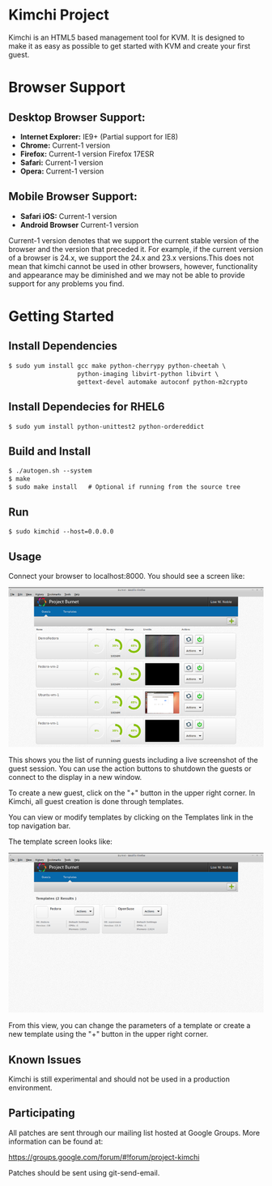 Kimchi Project
==============

Kimchi is an HTML5 based management tool for KVM.  It is designed to make it
as easy as possible to get started with KVM and create your first guest.

Browser Support
===============
Desktop Browser Support:
-----------------------
* **Internet Explorer:** IE9+ (Partial support for IE8)
* **Chrome:** Current-1 version
* **Firefox:** Current-1 version Firefox 17ESR
* **Safari:** Current-1 version
* **Opera:** Current-1 version

Mobile Browser Support:
-----------------------
* **Safari iOS:** Current-1 version
* **Android Browser** Current-1 version

Current-1 version denotes that we support the current stable version of the browser and the version
that preceded it. For example, if the current version of a browser is 24.x, we support the 24.x and
23.x versions.This does not mean that kimchi cannot be used in other browsers, however, functionality
and appearance may be diminished and we may not be able to provide support for any problems you find.

Getting Started
===============

Install Dependencies
--------------------

    $ sudo yum install gcc make python-cherrypy python-cheetah \
                       python-imaging libvirt-python libvirt \
                       gettext-devel automake autoconf python-m2crypto

Install Dependecies for RHEL6
----------------------------
    $ sudo yum install python-unittest2 python-ordereddict

Build and Install
-----------------

    $ ./autogen.sh --system
    $ make
    $ sudo make install   # Optional if running from the source tree

Run
---

    $ sudo kimchid --host=0.0.0.0

Usage
-----

Connect your browser to localhost:8000.  You should see a screen like:

![Kimchi Guest View](/docs/kimchi-guest.png)

This shows you the list of running guests including a live screenshot of
the guest session.  You can use the action buttons to shutdown the guests
or connect to the display in a new window.

To create a new guest, click on the "+" button in the upper right corner.
In Kimchi, all guest creation is done through templates.

You can view or modify templates by clicking on the Templates link in the
top navigation bar.

The template screen looks like:

![Kimchi Template View](/docs/kimchi-templates.png)

From this view, you can change the parameters of a template or create a
new template using the "+" button in the upper right corner.

Known Issues
------------

Kimchi is still experimental and should not be used in a production
environment.

Participating
-------------

All patches are sent through our mailing list hosted at Google Groups.  More
information can be found at:

https://groups.google.com/forum/#!forum/project-kimchi

Patches should be sent using git-send-email.
